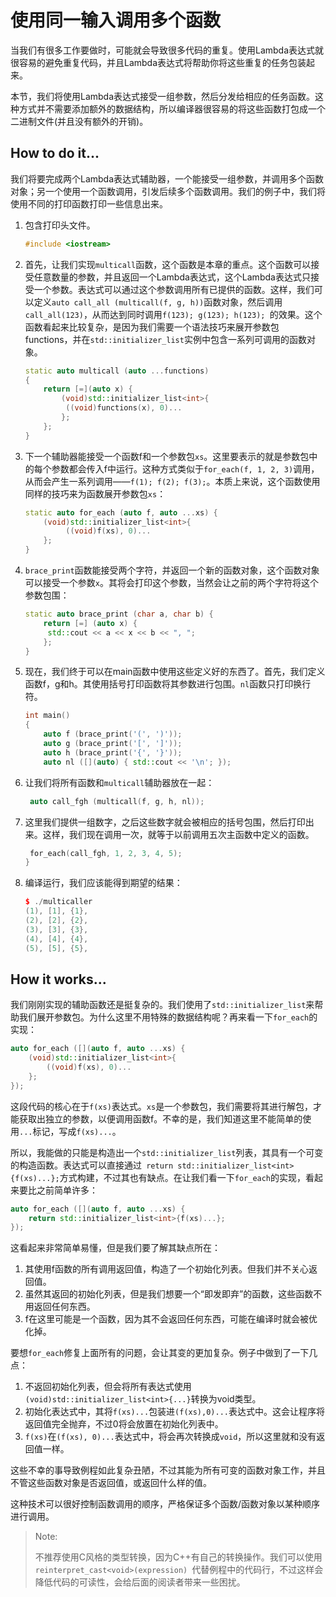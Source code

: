 # 使用同一输入调用多个函数

当我们有很多工作要做时，可能就会导致很多代码的重复。使用Lambda表达式就很容易的避免重复代码，并且Lambda表达式将帮助你将这些重复的任务包装起来。

本节，我们将使用Lambda表达式接受一组参数，然后分发给相应的任务函数。这种方式并不需要添加额外的数据结构，所以编译器很容易的将这些函数打包成一个二进制文件(并且没有额外的开销)。

## How to do it...

我们将要完成两个Lambda表达式辅助器，一个能接受一组参数，并调用多个函数对象；另一个使用一个函数调用，引发后续多个函数调用。我们的例子中，我们将使用不同的打印函数打印一些信息出来。

1. 包含打印头文件。

   ```c++
   #include <iostream>
   ```

2. 首先，让我们实现`multicall`函数，这个函数是本章的重点。这个函数可以接受任意数量的参数，并且返回一个Lambda表达式，这个Lambda表达式只接受一个参数。表达式可以通过这个参数调用所有已提供的函数。这样，我们可以定义`auto call_all (multicall(f, g, h))`函数对象，然后调用`call_all(123)`，从而达到同时调用`f(123); g(123); h(123); `的效果。这个函数看起来比较复杂，是因为我们需要一个语法技巧来展开参数包functions，并在`std::initializer_list`实例中包含一系列可调用的函数对象。

   ```c++
   static auto multicall (auto ...functions)
   {
       return [=](auto x) {
           (void)std::initializer_list<int>{
           	((void)functions(x), 0)...
           };
       };
   }
   ```

3. 下一个辅助器能接受一个函数f和一个参数包`xs`。这里要表示的就是参数包中的每个参数都会传入f中运行。这种方式类似于`for_each(f, 1, 2, 3)`调用，从而会产生一系列调用——` f(1); f(2); f(3); `。本质上来说，这个函数使用同样的技巧来为函数展开参数包`xs`：

   ```c++
   static auto for_each (auto f, auto ...xs) {
       (void)std::initializer_list<int>{
      		((void)f(xs), 0)...
       };
   }
   ```

4. `brace_print`函数能接受两个字符，并返回一个新的函数对象，这个函数对象可以接受一个参数`x`。其将会打印这个参数，当然会让之前的两个字符将这个参数包围：

   ```c++
   static auto brace_print (char a, char b) {
       return [=] (auto x) {
       	std::cout << a << x << b << ", ";
       };
   }
   ```

5. 现在，我们终于可以在main函数中使用这些定义好的东西了。首先，我们定义函数f，g和h。其使用括号打印函数将其参数进行包围。`nl`函数只打印换行符。

   ```c++
   int main()
   {
       auto f (brace_print('(', ')'));
       auto g (brace_print('[', ']'));
       auto h (brace_print('{', '}'));
       auto nl ([](auto) { std::cout << '\n'; });		
   ```

6. 让我们将所有函数和`multicall`辅助器放在一起：

   ```c++
   	auto call_fgh (multicall(f, g, h, nl)); 
   ```

7. 这里我们提供一组数字，之后这些数字就会被相应的括号包围，然后打印出来。这样，我们现在调用一次，就等于以前调用五次主函数中定义的函数。

   ```c++
   	for_each(call_fgh, 1, 2, 3, 4, 5);
   }
   ```

8. 编译运行，我们应该能得到期望的结果：

   ```c++
   $ ./multicaller
   (1), [1], {1},
   (2), [2], {2},
   (3), [3], {3},
   (4), [4], {4},
   (5), [5], {5},
   ```

## How it works...

我们刚刚实现的辅助函数还是挺复杂的。我们使用了`std::initializer_list`来帮助我们展开参数包。为什么这里不用特殊的数据结构呢？再来看一下`for_each`的实现：

```c++
auto for_each ([](auto f, auto ...xs) {
    (void)std::initializer_list<int>{
    	((void)f(xs), 0)...
    };
});
```

这段代码的核心在于`f(xs)`表达式。`xs`是一个参数包，我们需要将其进行解包，才能获取出独立的参数，以便调用函数f。不幸的是，我们知道这里不能简单的使用`...`标记，写成`f(xs)...`。

所以，我能做的只能是构造出一个`std::initializer_list`列表，其具有一个可变的构造函数。表达式可以直接通过` return std::initializer_list<int>{f(xs)...};`方式构建，不过其也有缺点。在让我们看一下`for_each`的实现，看起来要比之前简单许多：

```c++
auto for_each ([](auto f, auto ...xs) {
	return std::initializer_list<int>{f(xs)...};
});
```

这看起来非常简单易懂，但是我们要了解其缺点所在：

1. 其使用f函数的所有调用返回值，构造了一个初始化列表。但我们并不关心返回值。
2. 虽然其返回的初始化列表，但是我们想要一个“即发即弃”的函数，这些函数不用返回任何东西。
3. f在这里可能是一个函数，因为其不会返回任何东西，可能在编译时就会被优化掉。

要想`for_each`修复上面所有的问题，会让其变的更加复杂。例子中做到了一下几点：

1. 不返回初始化列表，但会将所有表达式使用` (void)std::initializer_list<int>{...} `转换为void类型。
2. 初始化表达式中，其将`f(xs)...`包装进`(f(xs),0)...`表达式中。这会让程序将返回值完全抛弃，不过0将会放置在初始化列表中。
3. `f(xs)`在`(f(xs), 0)...`表达式中，将会再次转换成`void`，所以这里就和没有返回值一样。

这些不幸的事导致例程如此复杂丑陋，不过其能为所有可变的函数对象工作，并且不管这些函数对象是否返回值，或返回什么样的值。

这种技术可以很好控制函数调用的顺序，严格保证多个函数/函数对象以某种顺序进行调用。

> Note:
>
> 不推荐使用C风格的类型转换，因为C++有自己的转换操作。我们可以使用`reinterpret_cast<void>(expression) `代替例程中的代码行，不过这样会降低代码的可读性，会给后面的阅读者带来一些困扰。

